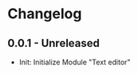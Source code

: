 Changelog
=========

0.0.1 - Unreleased
-------------------------
- Init: Initialize Module "Text editor"